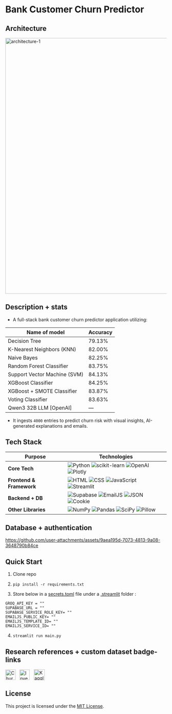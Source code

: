 # Bank Customer Churn Predictor

## Architecture
<img width="1270" height="796" alt="architecture-1" src="https://github.com/user-attachments/assets/a13ff59b-4172-49b5-8483-a5d7431a591a" />

## Description + stats
- A full-stack bank customer churn predictor application utilizing:

| Name of model                        | Accuracy   |
|--------------------------------------|------------|
| Decision Tree                        | 79.13%     |
| K-Nearest Neighbors (KNN)            | 82.00%     |
| Naive Bayes                          | 82.25%     |
| Random Forest Classifier             | 83.75%     |
| Support Vector Machine (SVM)         | 84.13%     |
| XGBoost Classifier                   | 84.25%     |
| XGBoost + SMOTE Classifier           | 83.87%     |
| Voting Classifier                    | 83.63%     |
| Qwen3 32B LLM [OpenAI]               | —          |

- It ingests <code>4000</code> entries to predict churn risk with visual insights, AI-generated explanations and emails.

## Tech Stack

| Purpose              | Technologies |
|----------------------|--------------|
| **Core Tech** | ![Python](https://img.shields.io/badge/Python-3776AB?style=for-the-badge&logo=python&logoColor=black) ![scikit-learn](https://img.shields.io/badge/scikit--learn-F7931E?style=for-the-badge&logo=scikit-learn&logoColor=black) ![OpenAI](https://img.shields.io/badge/OpenAI-8968CD?style=for-the-badge&logo=openai&logoColor=black) ![Plotly](https://img.shields.io/badge/plotly-7A76FF?style=for-the-badge&logo=plotly&logoColor=black)|
| **Frontend & Framework** | ![HTML](https://img.shields.io/badge/HTML5-E34F26?style=for-the-badge&logo=html5&logoColor=black) ![CSS](https://img.shields.io/badge/CSS3-0080FE?style=for-the-badge&logo=css&logoColor=black) ![JavaScript](https://img.shields.io/badge/JS-F7DF1E?style=for-the-badge&logo=javascript&logoColor=black) ![Streamlit](https://img.shields.io/badge/Streamlit-FF4B4B?style=for-the-badge&logo=streamlit&logoColor=black) |
| **Backend + DB** | ![Supabase](https://img.shields.io/badge/Supabase-3FCF8E?style=for-the-badge&logo=supabase&logoColor=black) ![EmailJS](https://img.shields.io/badge/EmailJS-FF9A00?style=for-the-badge&logo=mailboxdotorg&logoColor=black) ![JSON](https://img.shields.io/badge/-json-ccff00?style=for-the-badge&logo=json&logoColor=black) ![Cookie](https://img.shields.io/badge/-Cookie-d4aa00?style=for-the-badge&logo=cookiecutter&logoColor=black) |
| **Other Libraries** |  ![NumPy](https://img.shields.io/badge/NumPy-7285A5?style=for-the-badge&logo=numpy&logoColor=black) ![Pandas](https://img.shields.io/badge/Pandas-A865B5?style=for-the-badge&logo=pandas&logoColor=black) ![SciPy](https://img.shields.io/badge/SciPy-8CAAE6?style=for-the-badge&logo=scipy&logoColor=black) ![Pillow](https://img.shields.io/badge/Pillow-D3D3D3?style=for-the-badge&logo=imagedotsc&logoColor=black) |

## Database + authentication
https://github.com/user-attachments/assets/9aea195d-7073-4813-9a08-3648790b84ce

## Quick Start
1. Clone repo  
2. ```
   pip install -r requirements.txt
   ```  
3. Store below in a <ins>secrets.toml</ins> file under a <ins>.streamlit</ins> folder :
```
GROQ_API_KEY = ""
SUPABASE_URL = ""
SUPABASE_SERVICE_ROLE_KEY= ""
EMAILJS_PUBLIC_KEY= ""
EMAILJS_TEMPLATE_ID= ""
EMAILJS_SERVICE_ID= ""
```
4. ```
   streamlit run main.py
   ```

## Research references + custom dataset badge-links
<div style="display: flex; gap: 12px; align-items: center; margin: 15px 0;">
  <a href="https://www.researchgate.net/publication/340855263_Churning_of_Bank_Customers_Using_Supervised_Learning" style="text-decoration: none;">
    <img src="https://img.shields.io/badge/ResearchGate-00CCB?style=flat-square&logo=researchgate&logoColor=white&labelWidth=30&height=38" alt="Churning of Bank Customers Using Supervised Learning" style="height:32px;">
  </a>
  
  <a href="https://www.sciencedirect.com/science/article/pii/S2666764923000401" style="text-decoration: none;">
    <img src="https://img.shields.io/badge/ScienceDirect-F16521?style=flat-square&logo=Etsy&logoColor=white&labelWidth=30&height=38" alt="Investigating customer churn in banking: a machine learning approach and visualization app for data science and management" style="height:32px;">
  </a>

  <a href="https://www.kaggle.com/datasets/soumilmukhopadhyay/xyz-bank-customer-churn" style="text-decoration: none;">
  <img src="https://img.shields.io/badge/Kaggle-20BEFF?style=flat-square&logo=kaggle&logoColor=white"
       alt="Kaggle dataset"
       style="height:34px; vertical-align: middle; margin-left: 1px;">
</a>
</div>

## License
This project is licensed under the [MIT License](https://github.com/Soumilgit/Datathon_Team-DataP1ac3X.c0m/blob/main/LICENSE).
